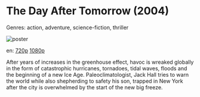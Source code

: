 # The Day After Tomorrow (2004)

Genres: action, adventure, science-fiction, thriller

![poster](http://image.tmdb.org/t/p/w500/pRmpaFjtegy8PnUvSBDyT9dm7c.jpg)

en:
  [720p](magnet:?xt=urn:btih:17C94FE58A13AB15616CE7C37BF8959DDD09EB31&tr=udp://glotorrents.pw:6969/announce&tr=udp://tracker.opentrackr.org:1337/announce&tr=udp://torrent.gresille.org:80/announce&tr=udp://tracker.openbittorrent.com:80&tr=udp://tracker.coppersurfer.tk:6969&tr=udp://tracker.leechers-paradise.org:6969&tr=udp://p4p.arenabg.ch:1337&tr=udp://tracker.internetwarriors.net:1337)
  [1080p](magnet:?xt=urn:btih:A56399B1BEC19ED53EFF7530FFDDE21C2C7D923A&tr=udp://glotorrents.pw:6969/announce&tr=udp://tracker.opentrackr.org:1337/announce&tr=udp://torrent.gresille.org:80/announce&tr=udp://tracker.openbittorrent.com:80&tr=udp://tracker.coppersurfer.tk:6969&tr=udp://tracker.leechers-paradise.org:6969&tr=udp://p4p.arenabg.ch:1337&tr=udp://tracker.internetwarriors.net:1337)
  


After years of increases in the greenhouse effect,  havoc is wreaked globally in the form of catastrophic hurricanes, tornadoes, tidal waves, floods and the beginning of a new Ice Age. Paleoclimatologist, Jack Hall tries to warn the world while also shepherding to safety his son, trapped in New York after the city is overwhelmed by the start of the new big freeze.